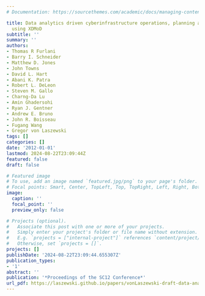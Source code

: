 ```yaml
---
# Documentation: https://sourcethemes.com/academic/docs/managing-content/

title: Data analytics driven cyberinfrastructure operations, planning and analysis
  using XDMoD
subtitle: ''
summary: ''
authors:
- Thomas R Furlani
- Barry I. Schneider
- Matthew D. Jones
- John Towns
- David L. Hart
- Abani K. Patra
- Robert L. DeLeon
- Steven M. Gallo
- Charng-Da Lu
- Amin Ghadersohi
- Ryan J. Gentner
- Andrew E. Bruno
- John R. Boisseau
- Fugang Wang
- Gregor von Laszewski
tags: []
categories: []
date: '2012-01-01'
lastmod: 2024-08-22T23:09:44Z
featured: false
draft: false

# Featured image
# To use, add an image named `featured.jpg/png` to your page's folder.
# Focal points: Smart, Center, TopLeft, Top, TopRight, Left, Right, BottomLeft, Bottom, BottomRight.
image:
  caption: ''
  focal_point: ''
  preview_only: false

# Projects (optional).
#   Associate this post with one or more of your projects.
#   Simply enter your project's folder or file name without extension.
#   E.g. `projects = ["internal-project"]` references `content/project/deep-learning/index.md`.
#   Otherwise, set `projects = []`.
projects: []
publishDate: '2024-08-22T23:09:44.655307Z'
publication_types:
- '1'
abstract: ''
publication: '*Proceedings of the SC12 Conference*'
url_pdf: https://laszewski.github.io/papers/vonLaszewski-draft-data-analytics-planing.pdf
---
```


